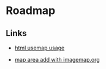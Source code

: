 # Roadmap

## Links
- [html usemap usage](https://www.w3schools.com/tags/att_img_usemap.asp)

- [map area add with imagemap.org](https://imagemap.org/)